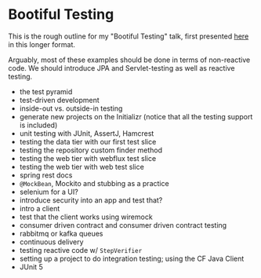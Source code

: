 # Bootiful Testing 

This is the rough outline for my "Bootiful Testing" talk, first presented [here](https://learning.oreilly.com/live-training/courses/bootiful-testing/0636920239550/) in this longer format. 

Arguably, most of these examples should be done in terms of non-reactive code. We should introduce JPA and Servlet-testing as well as reactive testing. 



* the test pyramid
* test-driven development 
* inside-out vs. outside-in testing 
* generate new projects on the Initializr (notice that all the testing support is included)
* unit testing with JUnit, AssertJ, Hamcrest 
* testing the data tier with our first test slice 
* testing the repository custom finder method 
* testing the web tier with webflux test slice 
* testing the web tier with web test slice
* spring rest docs 
* `@MockBean`, Mockito and stubbing as a practice
* selenium for a UI? 
* introduce security into an app and test that? 
* intro a client 
* test that the client works using wiremock 
* consumer driven contract and consumer driven contract testing 
* rabbitmq or kafka queues 
* continuous delivery
* testing reactive code w/ `StepVerifier` 
* setting up a project to do integration testing; using the CF Java Client 
* JUnit 5 
